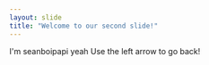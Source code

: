 ```yaml
---
layout: slide
title: "Welcome to our second slide!"
---
```

I'm seanboipapi yeah
Use the left arrow to go back!
